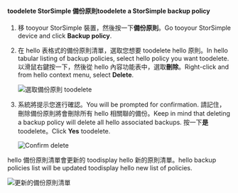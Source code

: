 
<!--author=alkohli last changed: 01/02/17-->

#### <a name="toodelete-a-storsimple-backup-policy"></a><span data-ttu-id="ee84c-101">toodelete StorSimple 備份原則</span><span class="sxs-lookup"><span data-stu-id="ee84c-101">toodelete a StorSimple backup policy</span></span>

1. <span data-ttu-id="ee84c-102">移 tooyour StorSimple 裝置，然後按一下**備份原則**。</span><span class="sxs-lookup"><span data-stu-id="ee84c-102">Go tooyour StorSimple device and click **Backup policy**.</span></span>

2. <span data-ttu-id="ee84c-103">在 hello 表格式的備份原則清單，選取您想要 toodelete hello 原則。</span><span class="sxs-lookup"><span data-stu-id="ee84c-103">In hello tabular listing of backup policies, select hello policy you want toodelete.</span></span> <span data-ttu-id="ee84c-104">以滑鼠右鍵按一下，然後從 hello 內容功能表中，選取**刪除**。</span><span class="sxs-lookup"><span data-stu-id="ee84c-104">Right-click and from hello context menu, select **Delete**.</span></span>

    ![選取備份原則 toodelete](./media/storsimple-8000-delete-backup-policy/deletebupol1.png)

3. <span data-ttu-id="ee84c-106">系統將提示您進行確認。</span><span class="sxs-lookup"><span data-stu-id="ee84c-106">You will be prompted for confirmation.</span></span> <span data-ttu-id="ee84c-107">請記住，刪除備份原則將會刪除所有 hello 相關聯的備份。</span><span class="sxs-lookup"><span data-stu-id="ee84c-107">Keep in mind that deleting a backup policy will delete all hello associated backups.</span></span> <span data-ttu-id="ee84c-108">按一下**是**toodelete。</span><span class="sxs-lookup"><span data-stu-id="ee84c-108">Click **Yes** toodelete.</span></span>

    ![Confirm delete](./media/storsimple-8000-delete-backup-policy/deletebupol2.png)

<span data-ttu-id="ee84c-110">hello 備份原則清單會更新的 toodisplay hello 新的原則清單。</span><span class="sxs-lookup"><span data-stu-id="ee84c-110">hello backup policies list will be updated toodisplay hello new list of policies.</span></span>

![更新的備份原則清單](./media/storsimple-8000-delete-backup-policy/deletebupol5.png)